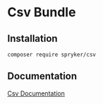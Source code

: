 # Csv Bundle

## Installation

```
composer require spryker/csv
```

## Documentation

[Csv Documentation](https://spryker.github.io/csv/index.html)

